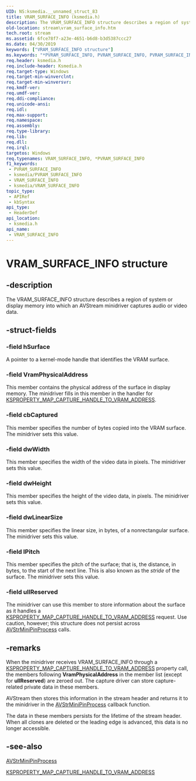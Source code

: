 ```yaml
---
UID: NS:ksmedia.__unnamed_struct_83
title: VRAM_SURFACE_INFO (ksmedia.h)
description: The VRAM_SURFACE_INFO structure describes a region of system or display memory into which an AVStream minidriver captures audio or video data.
old-location: stream\vram_surface_info.htm
tech.root: stream
ms.assetid: 6fce78f7-a23e-4651-b6d8-b3d5387ccc27
ms.date: 04/30/2019
keywords: ["VRAM_SURFACE_INFO structure"]
ms.keywords: "*PVRAM_SURFACE_INFO, PVRAM_SURFACE_INFO, PVRAM_SURFACE_INFO structure pointer [Streaming Media Devices], VRAM_SURFACE_INFO, VRAM_SURFACE_INFO structure [Streaming Media Devices], avstruct_ac2ca5de-0eea-453b-b3fd-79874fd2242a.xml, ksmedia/PVRAM_SURFACE_INFO, ksmedia/VRAM_SURFACE_INFO, stream.vram_surface_info"
req.header: ksmedia.h
req.include-header: Ksmedia.h
req.target-type: Windows
req.target-min-winverclnt: 
req.target-min-winversvr: 
req.kmdf-ver: 
req.umdf-ver: 
req.ddi-compliance: 
req.unicode-ansi: 
req.idl: 
req.max-support: 
req.namespace: 
req.assembly: 
req.type-library: 
req.lib: 
req.dll: 
req.irql: 
targetos: Windows
req.typenames: VRAM_SURFACE_INFO, *PVRAM_SURFACE_INFO
f1_keywords:
 - PVRAM_SURFACE_INFO
 - ksmedia/PVRAM_SURFACE_INFO
 - VRAM_SURFACE_INFO
 - ksmedia/VRAM_SURFACE_INFO
topic_type:
 - APIRef
 - kbSyntax
api_type:
 - HeaderDef
api_location:
 - ksmedia.h
api_name:
 - VRAM_SURFACE_INFO
---
```


# VRAM_SURFACE_INFO structure


## -description

The VRAM_SURFACE_INFO structure describes a region of system or display memory into which an AVStream minidriver captures audio or video data.

## -struct-fields

### -field hSurface

A pointer to a kernel-mode handle that identifies the VRAM surface.

### -field VramPhysicalAddress

This member contains the physical address of the surface in display memory. The minidriver fills in this member in the handler for <a href="/windows-hardware/drivers/stream/ksproperty-map-capture-handle-to-vram-address">KSPROPERTY_MAP_CAPTURE_HANDLE_TO_VRAM_ADDRESS</a>.

### -field cbCaptured

This member specifies the number of bytes copied into the VRAM surface. The minidriver sets this value.

### -field dwWidth

This member specifies the width of the video data in pixels. The minidriver sets this value.

### -field dwHeight

This member specifies the height of the video data, in pixels. The minidriver sets this value.

### -field dwLinearSize

This member specifies the linear size, in bytes, of a nonrectangular surface. The minidriver sets this value.

### -field lPitch

This member specifies the pitch of the surface; that is, the distance, in bytes, to the start of the next line. This is also known as the <i>stride</i> of the surface. The minidriver sets this value.

### -field ullReserved

The minidriver can use this member to store information about the surface as it handles a <a href="/windows-hardware/drivers/stream/ksproperty-map-capture-handle-to-vram-address">KSPROPERTY_MAP_CAPTURE_HANDLE_TO_VRAM_ADDRESS</a> request. Use caution, however; this structure does not persist across <a href="/windows-hardware/drivers/ddi/ks/nc-ks-pfnkspin">AVStrMiniPinProcess</a> calls.

## -remarks

When the minidriver receives VRAM_SURFACE_INFO through a <a href="/windows-hardware/drivers/stream/ksproperty-map-capture-handle-to-vram-address">KSPROPERTY_MAP_CAPTURE_HANDLE_TO_VRAM_ADDRESS</a> property call, the members following <b>VramPhysicalAddress</b> in the member list (except for <b>ullReserved</b>) are zeroed out. The capture driver can store capture-related private data in these members.

AVStream then stores this information in the stream header and returns it to the minidriver in the <a href="/windows-hardware/drivers/ddi/ks/nc-ks-pfnkspin">AVStrMiniPinProcess</a> callback function.

The data in these members persists for the lifetime of the stream header. When all clones are deleted or the leading edge is advanced, this data is no longer accessible.

## -see-also

<a href="/windows-hardware/drivers/ddi/ks/nc-ks-pfnkspin">AVStrMiniPinProcess</a>



<a href="/windows-hardware/drivers/stream/ksproperty-map-capture-handle-to-vram-address">KSPROPERTY_MAP_CAPTURE_HANDLE_TO_VRAM_ADDRESS</a>